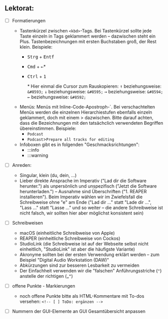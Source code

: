 ## Lektorat:
* [ ] Formatierungen
	* Tastenkürzel zwischen `<kbd>`-Tags. Bei Tastenkürzel sollte jede Taste einzeln in Tags geklammert werden – dazwischen steht ein Plus. Tastenbezeichnungen mit ersten Buchstaben groß, der Rest klein. Beispiele:
		* <kbd>Strg</kbd> + <kbd>Entf</kbd>
		* <kbd>Cmd</kbd> + <kbd>←</kbd>*
		*  <kbd>Ctrl</kbd> + <kbd>1</kbd>
	
			\* Hier einmal die Cursor zum Rauskopieren:
			<kbd>↑</kbd> beziehungsweise: `&#8593;`
			<kbd>↓</kbd> beziehungsweise: `&#8595;`
			<kbd>→</kbd> beziehungsweise: `&#8594;`
			<kbd>←</kbd> beziehungsweise: `&#8592;`
	* Menüs: Menüs mit Inline-Code-Apostroph-`. Bei verschachtelten Menüs werden die einzelnen Hierarchiestufen ebenfalls einzeln 	geklammert, doch mit einem > dazwischen. Bitte darauf achten, dass die Bezeichnungen mit den tatsächclich verwendeten Begriffen übereinstimmen. Beispiele:
		* 	`Podcast`
		*  `Podcast`>`Prepare all tracks for editing`
	*  Infoboxen gibt es in folgenden "Geschmacksrichtungen":
		* :::info
		* :::warning
	 
* [ ] Anreden: 
	* Singular, klein (du, dein, ...)
	* Lieber direkte Ansprache im Imperativ ("Lad dir die Software herunter.") als unpersönlich und unspezifisch ("Jetzt die Software herunterladen.") – Ausnahme sind Überschriften ("1. REAPER installieren"). Beim Imperativ wählen wir im Zwiefelsfall die Schreibweise ohne "e" am Ende ("Lad dir ..." statt "Lade dir ...", "Lass ..." statt "Lasse ..." und so weiter – die andere Schreibweise ist nicht falsch, wir sollten hier aber möglichst konsistent sein)
* [ ] Schreibweisen
   * macOS (einheitliche Schreibweise von Apple)  
   * REAPER (einheitliche Schreibweise von Cockos)
   * StudioLink (die Schreibweise ist auf der Webseite selbst nicht einheitlich, "StudioLink" ist aber die häufigste Variante)
   * Akronyme sollten bei der ersten Verwendung erklärt werden – zum Beispiel "Digital Audio Workstation (DAW)" 
   * Abkürzungen sind zur besseren Lesbarkeit zu vermeiden
   * Der Einfachheit verwenden wir die "falschen" Anführungsstriche (`"`) anstelle der richtigen (`„“`)
* [ ] offene Punkte - Markierungen
   * noch offene Punkte bitte als HTML-Kommentare mit To-dos versehen: `<!-- [ ] ToDo: ergänzen -->`
* [ ] Nummern der GUI-Elemente an GUI Gesamtübersicht anpassen
